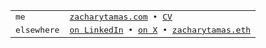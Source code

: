 <table>
  <tr>
    <td><samp>me</samp></td>
    <td>
      <samp>
        <a href="https://zacharytamas.com">zacharytamas.com</a> &bullet;
        <a href="https://zacharytamas.com/cv">CV</a>
      </samp>
    </td>
  </tr>
  <tr>
    <td><samp>elsewhere</samp></td>
    <td>
      <samp>
        <a href="https://linkedin.com/in/zacharytamas">on LinkedIn</a> &bullet;
        <a href="https://x.com/zacharytamas">on X</a> &bullet;
        <a href="https://app.ens.domains/zacharytamas.eth">zacharytamas.eth</a>
      </samp>
    </td>
  </tr>
</table>
